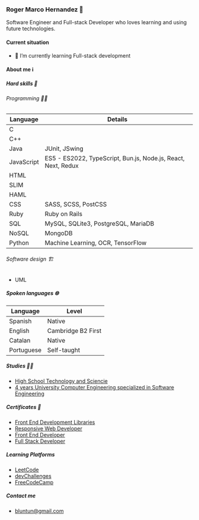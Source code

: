 ### Roger Marco Hernandez 🌟

Software Engineer and Full-stack Developer who loves learning and using future technologies.

#### Current situation

- 🌱 I’m currently learning Full-stack development

#### About me ℹ️

##### Hard skills 💫

###### Programming 🧑‍💻

| Language   | Details                             |
|------------|-------------------------------------|
| C          |                                     |
| C++        |                                     |
| Java       | JUnit, JSwing                       |
| JavaScript | ES5 - ES2022, TypeScript, Bun.js, Node.js, React, Next, Redux            |
| HTML       |                                     |
| SLIM       |                                     |
| HAML       |                                     |
| CSS        | SASS, SCSS, PostCSS                 |
| Ruby       | Ruby on Rails                       |
| SQL        | MySQL, SQLite3, PostgreSQL, MariaDB |
| NoSQL | MongoDB |
| Python     | Machine Learning, OCR, TensorFlow   |

###### Software design 🏗️

- UML

##### Spoken languages 🌐

| Language   | Level              |
|------------|--------------------|
| Spanish    | Native             |
| English    | Cambridge B2 First |
| Catalan    | Native             |
| Portuguese | Self-taught        |

##### Studies 🧑‍🎓

- [High School Technology and Sciencie](https://www.valldemia.maristes.cat/)
- [4 years University Computer Engineering specialized in Software Engineering](https://www.fib.upc.edu/es)

##### Certificates 📜

- [Front End Development Libraries](https://www.freecodecamp.org/certification/RogerMarcoHernandez/front-end-development-libraries)
- [Responsive Web Developer](https://legacy.devchallenges.io/certificates/Kv8MXinRASpZQYJYnkmk)
- [Front End Developer](https://legacy.devchallenges.io/certificates/kov5AAlGN3K6oQ71XvMb)
- [Full Stack Developer](https://legacy.devchallenges.io/certificates/Ffsv0mrSzbs8i3RmlN38)

##### Learning Platforms

  - [LeetCode](https://leetcode.com/RogerMarcoHernandez/)
  - [devChallenges](https://legacy.devchallenges.io/portfolio/RogerMarcoHernandez)
  - [FreeCodeCamp](https://www.freecodecamp.org/RogerMarcoHernandez)

##### Contact me

- bluntun@gmail.com
